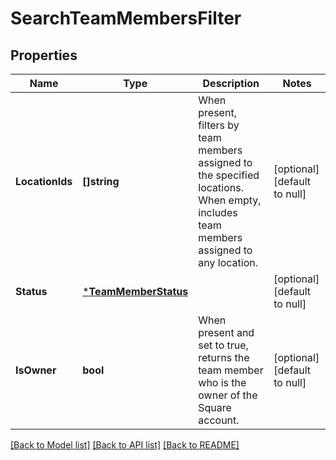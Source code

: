 # SearchTeamMembersFilter

## Properties

 Name            | Type                                         | Description                                                                                                                            | Notes                        
-----------------|----------------------------------------------|----------------------------------------------------------------------------------------------------------------------------------------|------------------------------
 **LocationIds** | **[]string**                                 | When present, filters by team members assigned to the specified locations. When empty, includes team members assigned to any location. | [optional] [default to null] 
 **Status**      | [***TeamMemberStatus**](TeamMemberStatus.md) |                                                                                                                                        | [optional] [default to null] 
 **IsOwner**     | **bool**                                     | When present and set to true, returns the team member who is the owner of the Square account.                                          | [optional] [default to null] 

[[Back to Model list]](../README.md#documentation-for-models) [[Back to API list]](../README.md#documentation-for-api-endpoints) [[Back to README]](../README.md)

